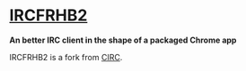 # [IRCFRHB2](https://github.com/MenfiosINC/IRCFRHB2)

**An better IRC client in the shape of a packaged Chrome app**

IRCFRHB2 is a fork from  [CIRC](http://flackr.github.com/circ).
